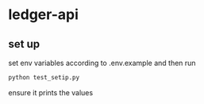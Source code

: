# ledger-api

## set up

<p> set env variables according to .env.example and then run </p>

```py
python test_setip.py

```
<p> ensure it prints the values</p>

